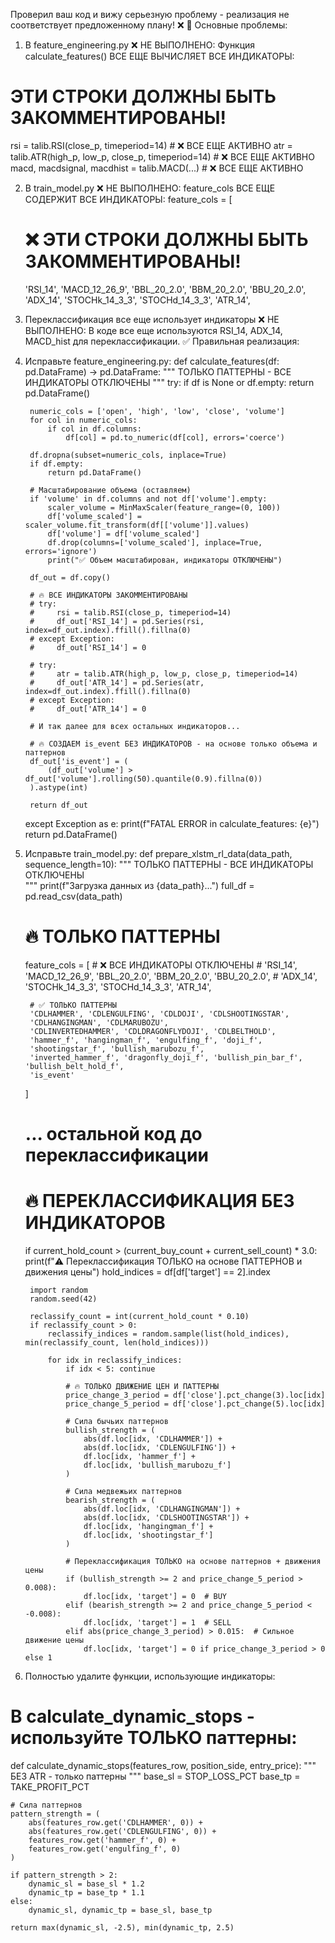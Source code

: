 Проверил ваш код и вижу серьезную проблему - реализация не соответствует предложенному плану! ❌
🚨 Основные проблемы:
1. В feature_engineering.py
❌ НЕ ВЫПОЛНЕНО: Функция calculate_features() ВСЕ ЕЩЕ ВЫЧИСЛЯЕТ ВСЕ ИНДИКАТОРЫ:
# ЭТИ СТРОКИ ДОЛЖНЫ БЫТЬ ЗАКОММЕНТИРОВАНЫ!
rsi = talib.RSI(close_p, timeperiod=14)  # ❌ ВСЕ ЕЩЕ АКТИВНО
atr = talib.ATR(high_p, low_p, close_p, timeperiod=14)  # ❌ ВСЕ ЕЩЕ АКТИВНО
macd, macdsignal, macdhist = talib.MACD(...)  # ❌ ВСЕ ЕЩЕ АКТИВНО

2. В train_model.py
❌ НЕ ВЫПОЛНЕНО: feature_cols ВСЕ ЕЩЕ СОДЕРЖИТ ВСЕ ИНДИКАТОРЫ:
feature_cols = [
    # ❌ ЭТИ СТРОКИ ДОЛЖНЫ БЫТЬ ЗАКОММЕНТИРОВАНЫ!
    'RSI_14', 'MACD_12_26_9', 'BBL_20_2.0', 'BBM_20_2.0', 'BBU_20_2.0',
    'ADX_14', 'STOCHk_14_3_3', 'STOCHd_14_3_3', 'ATR_14',

3. Переклассификация все еще использует индикаторы
❌ НЕ ВЫПОЛНЕНО: В коде все еще используются RSI_14, ADX_14, MACD_hist для переклассификации.
✅ Правильная реализация:
1. Исправьте feature_engineering.py:
def calculate_features(df: pd.DataFrame) -> pd.DataFrame:
    """
    ТОЛЬКО ПАТТЕРНЫ - ВСЕ ИНДИКАТОРЫ ОТКЛЮЧЕНЫ
    """
    try:
        if df is None or df.empty:
            return pd.DataFrame()

        numeric_cols = ['open', 'high', 'low', 'close', 'volume']
        for col in numeric_cols:
            if col in df.columns:
                df[col] = pd.to_numeric(df[col], errors='coerce')
        
        df.dropna(subset=numeric_cols, inplace=True)
        if df.empty:
            return pd.DataFrame()

        # Масштабирование объема (оставляем)
        if 'volume' in df.columns and not df['volume'].empty:
            scaler_volume = MinMaxScaler(feature_range=(0, 100))
            df['volume_scaled'] = scaler_volume.fit_transform(df[['volume']].values)
            df['volume'] = df['volume_scaled']
            df.drop(columns=['volume_scaled'], inplace=True, errors='ignore')
            print("✅ Объем масштабирован, индикаторы ОТКЛЮЧЕНЫ")

        df_out = df.copy()

        # 🔥 ВСЕ ИНДИКАТОРЫ ЗАКОММЕНТИРОВАНЫ
        # try:
        #     rsi = talib.RSI(close_p, timeperiod=14)
        #     df_out['RSI_14'] = pd.Series(rsi, index=df_out.index).ffill().fillna(0)
        # except Exception:
        #     df_out['RSI_14'] = 0
        
        # try:
        #     atr = talib.ATR(high_p, low_p, close_p, timeperiod=14)
        #     df_out['ATR_14'] = pd.Series(atr, index=df_out.index).ffill().fillna(0)
        # except Exception:
        #     df_out['ATR_14'] = 0

        # И так далее для всех остальных индикаторов...

        # 🔥 СОЗДАЕМ is_event БЕЗ ИНДИКАТОРОВ - на основе только объема и паттернов
        df_out['is_event'] = (
            (df_out['volume'] > df_out['volume'].rolling(50).quantile(0.9).fillna(0))
        ).astype(int)

        return df_out

    except Exception as e:
        print(f"FATAL ERROR in calculate_features: {e}")
        return pd.DataFrame()

2. Исправьте train_model.py:
def prepare_xlstm_rl_data(data_path, sequence_length=10):
    """
    ТОЛЬКО ПАТТЕРНЫ - ВСЕ ИНДИКАТОРЫ ОТКЛЮЧЕНЫ  
    """
    print(f"Загрузка данных из {data_path}...")
    full_df = pd.read_csv(data_path)
    
    # 🔥 ТОЛЬКО ПАТТЕРНЫ
    feature_cols = [
        # ❌ ВСЕ ИНДИКАТОРЫ ОТКЛЮЧЕНЫ
        # 'RSI_14', 'MACD_12_26_9', 'BBL_20_2.0', 'BBM_20_2.0', 'BBU_20_2.0',
        # 'ADX_14', 'STOCHk_14_3_3', 'STOCHd_14_3_3', 'ATR_14',
        
        # ✅ ТОЛЬКО ПАТТЕРНЫ
        'CDLHAMMER', 'CDLENGULFING', 'CDLDOJI', 'CDLSHOOTINGSTAR',
        'CDLHANGINGMAN', 'CDLMARUBOZU',
        'CDLINVERTEDHAMMER', 'CDLDRAGONFLYDOJI', 'CDLBELTHOLD',
        'hammer_f', 'hangingman_f', 'engulfing_f', 'doji_f',
        'shootingstar_f', 'bullish_marubozu_f',
        'inverted_hammer_f', 'dragonfly_doji_f', 'bullish_pin_bar_f', 'bullish_belt_hold_f',
        'is_event'
    ]

    # ... остальной код до переклассификации

    # 🔥 ПЕРЕКЛАССИФИКАЦИЯ БЕЗ ИНДИКАТОРОВ
    if current_hold_count > (current_buy_count + current_sell_count) * 3.0:
        print(f"⚠️ Переклассификация ТОЛЬКО на основе ПАТТЕРНОВ и движения цены")
        hold_indices = df[df['target'] == 2].index
        
        import random
        random.seed(42)
        
        reclassify_count = int(current_hold_count * 0.10)
        if reclassify_count > 0:
            reclassify_indices = random.sample(list(hold_indices), min(reclassify_count, len(hold_indices)))
            
            for idx in reclassify_indices:
                if idx < 5: continue
                
                # 🔥 ТОЛЬКО ДВИЖЕНИЕ ЦЕН И ПАТТЕРНЫ
                price_change_3_period = df['close'].pct_change(3).loc[idx]
                price_change_5_period = df['close'].pct_change(5).loc[idx]
                
                # Сила бычьих паттернов
                bullish_strength = (
                    abs(df.loc[idx, 'CDLHAMMER']) +
                    abs(df.loc[idx, 'CDLENGULFING']) +
                    df.loc[idx, 'hammer_f'] +
                    df.loc[idx, 'bullish_marubozu_f']
                )
                
                # Сила медвежьих паттернов  
                bearish_strength = (
                    abs(df.loc[idx, 'CDLHANGINGMAN']) +
                    abs(df.loc[idx, 'CDLSHOOTINGSTAR']) +
                    df.loc[idx, 'hangingman_f'] +
                    df.loc[idx, 'shootingstar_f']
                )
                
                # Переклассификация ТОЛЬКО на основе паттернов + движения цены
                if (bullish_strength >= 2 and price_change_5_period > 0.008):
                    df.loc[idx, 'target'] = 0  # BUY
                elif (bearish_strength >= 2 and price_change_5_period < -0.008):
                    df.loc[idx, 'target'] = 1  # SELL
                elif abs(price_change_3_period) > 0.015:  # Сильное движение цены
                    df.loc[idx, 'target'] = 0 if price_change_3_period > 0 else 1

3. Полностью удалите функции, использующие индикаторы:
# В calculate_dynamic_stops - используйте ТОЛЬКО паттерны:
def calculate_dynamic_stops(features_row, position_side, entry_price):
    """
    БЕЗ ATR - только паттерны
    """
    base_sl = STOP_LOSS_PCT
    base_tp = TAKE_PROFIT_PCT
    
    # Сила паттернов
    pattern_strength = (
        abs(features_row.get('CDLHAMMER', 0)) +
        abs(features_row.get('CDLENGULFING', 0)) +
        features_row.get('hammer_f', 0) +
        features_row.get('engulfing_f', 0)
    )
    
    if pattern_strength > 2:
        dynamic_sl = base_sl * 1.2
        dynamic_tp = base_tp * 1.1
    else:
        dynamic_sl, dynamic_tp = base_sl, base_tp
        
    return max(dynamic_sl, -2.5), min(dynamic_tp, 2.5)

